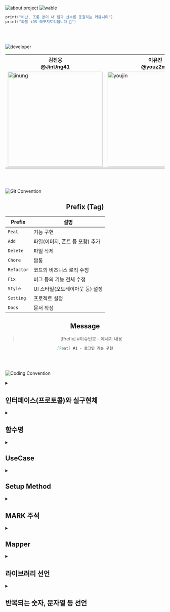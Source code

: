 ![about project](https://github.com/user-attachments/assets/e10fc3b0-1048-4025-ac29-70bd344365d8)
![wable](https://github.com/user-attachments/assets/b02e03eb-6f64-4a44-88e2-88badb3d3b10)

```swift
print("비난, 조롱 없이 내 팀과 선수를 응원하는 커뮤니티")
print("와블 iOS 레포지토리입니다 🚀")
```

<br><br>

![developer](https://github.com/user-attachments/assets/bdbb4bfb-b958-488d-8673-f7280967a23a)

<div align="center">

<table>
  <tr>
    <th>김진웅</br><a href="https://github.com/JinUng41">@JinUng41</a></th>
    <th>이유진</br><a href="https://github.com/youz2me">@youz2me</a></th>
  </tr>
  <tr>
    <td><img width="300" alt="jinung" src="https://github.com/user-attachments/assets/751d0c6b-3885-407e-a9c8-7e97eb93aae7" /></td>
    <td><img width="300" alt="youjin" src="https://github.com/user-attachments/assets/5e9a2c2d-1687-40e5-8b8f-2132338c72b2" /></td>
  </tr>
</table>

</div>

<br><br>

![Git Convention](https://github.com/user-attachments/assets/94c5bb1c-0da8-4f7d-a753-3b245aa58919)

<div align="center">

## Prefix (Tag)

| Prefix   | 설명 |
|----------|------------------------------|
| `Feat`   | 기능 구현 |
| `Add`    | 파일(이미지, 폰트 등 포함) 추가 |
| `Delete` | 파일 삭제 |
| `Chore`  | 짬통 |
| `Refactor` | 코드의 비즈니스 로직 수정 |
| `Fix`    | 버그 등의 기능 전체 수정 |
| `Style`  | UI 스타일(오토레이아웃 등) 설정 |
| `Setting` | 프로젝트 설정 |
| `Docs`   | 문서 작성 |

## Message

> [Prefix] #이슈번호 - 메세지 내용  
> 

```markdown
[Feat] #1 - 로그인 기능 구현
```

</div>

<br><br>

![Coding Convention](https://github.com/user-attachments/assets/14b15313-a25a-4ef9-a76a-0851eb9e55ea)

<details>
<summary><h2> 인터페이스(프로토콜)와 실구현체 </h2></summary>
- 프로토콜의 네이밍: 구현하고자 하는 객체 이름
- 실 구현체의 네이밍: 프로토콜 네이밍 + `Impl`

```swift
protocol UserRepository {}
final class UserRepositoryImpl {} 
```
</details>

<details>
<summary><h2> 함수명 </h2></summary>
  
- 조회: `fetch`
- 수정: `update`
- 삭제: `delete`
- 생성: `create`
- 초기 상태 설정: `configure`
- 액션 메서드: `~DidTap`

</details>

<details>
<summary><h2> UseCase  </h2></summary>
  
- 단일 메서드일 경우, 메서드 명은 `execute`로 한다.
  
</details>

<details>
<summary><h2> Setup Method </h2></summary>

```swift
func setupNavigationBar()
func setupView()
func setupConstraints()
func setupAction()
func setupDelegate()
func setupDataSource()
func setupBinding()
```

</details>

<details>
<summary><h2> MARK 주석 </h2></summary>
- **위, 아래로 한 줄 씩 공백**을 두고 작성합니다.

```swift
// MARK: - Property
// MARK: - Initializer
// MARK: - Life Cycle
// MARK: - Setup Method
// MARK: - UICollectionViewDelegate (ex)
// MARK: - Private Method
```

</details>

<details>
<summary><h2> Mapper </h2></summary>

> DTO → Entity
> 
- `enum`의 `static` method로 구현
- 메서드 네이밍: `map(with dto:)`

</details>

<details>
<summary><h2> 라이브러리 선언 </h2></summary>
  
- 퍼스트 파티와 서드 파티를 분리
- 순서는 무조건 알파벳순

```swift
import Combine
import Foundation

import CombineMoya
import Moya
```
</details>

<details>
<summary><h2> 반복되는 숫자, 문자열 등 선언 </h2></summary>
  
- 객체에서 반복되는 숫자, 문자열 등에 대해서 중첩 타입으로 Constant를 정의하고 타입 프로퍼티로 선언한다.

```swift
final class CustomView: UIView {}

// MARK: - Constant

private extension CustomView {
	enum Constant {
		static let padding: CGFloat = 16
	}
}
```

</details>

<br><br>

